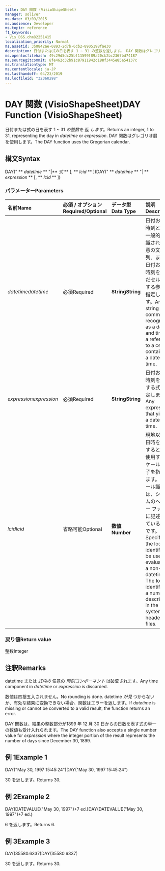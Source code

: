 ```yaml
---
title: DAY 関数 (VisioShapeSheet)
manager: soliver
ms.date: 03/09/2015
ms.audience: Developer
ms.topic: reference
f1_keywords:
- Vis_DSS.chm82251415
localization_priority: Normal
ms.assetid: 3b0842ae-6893-2d7b-6cb2-8905198fae30
description: 日付または式の日を表す 1 ~ 31 の整数を返します。 DAY 関数はグレゴリオ暦を使用します。
ms.openlocfilehash: 49c29d5dc25bf11599f89a20cb2bc2367bd74187
ms.sourcegitcommit: 8fe462c32b91c87911942c188f3445e85a54137c
ms.translationtype: MT
ms.contentlocale: ja-JP
ms.lasthandoff: 04/23/2019
ms.locfileid: "32360298"
---
```

# <a name="day-function-visioshapesheet"></a><span data-ttu-id="fe73b-104">DAY 関数 (VisioShapeSheet)</span><span class="sxs-lookup"><span data-stu-id="fe73b-104">DAY Function (VisioShapeSheet)</span></span>

<span data-ttu-id="fe73b-105">日付または式の日を表す 1 ~ 31  _の整数を_ 返  _します_。</span><span class="sxs-lookup"><span data-stu-id="fe73b-105">Returns an integer, 1 to 31, representing the day in  _datetime_ or  _expression_.</span></span> <span data-ttu-id="fe73b-106">DAY 関数はグレゴリオ暦を使用します。</span><span class="sxs-lookup"><span data-stu-id="fe73b-106">The DAY function uses the Gregorian calendar.</span></span>
  
## <a name="syntax"></a><span data-ttu-id="fe73b-107">構文</span><span class="sxs-lookup"><span data-stu-id="fe73b-107">Syntax</span></span>

<span data-ttu-id="fe73b-108">DAY(" \*\* *datetime* \*\* "|\*\* *式* \*\* [, \*\* *lcid* \*\* ])</span><span class="sxs-lookup"><span data-stu-id="fe73b-108">DAY(" \*\* *datetime* \*\* "| \*\* *expression* \*\* [, \*\* *lcid* \*\* ])</span></span> 
  
### <a name="parameters"></a><span data-ttu-id="fe73b-109">パラメーター</span><span class="sxs-lookup"><span data-stu-id="fe73b-109">Parameters</span></span>

|<span data-ttu-id="fe73b-110">**名前**</span><span class="sxs-lookup"><span data-stu-id="fe73b-110">**Name**</span></span>|<span data-ttu-id="fe73b-111">**必須 / オプション**</span><span class="sxs-lookup"><span data-stu-id="fe73b-111">**Required/Optional**</span></span>|<span data-ttu-id="fe73b-112">**データ型**</span><span class="sxs-lookup"><span data-stu-id="fe73b-112">**Data Type**</span></span>|<span data-ttu-id="fe73b-113">**説明**</span><span class="sxs-lookup"><span data-stu-id="fe73b-113">**Description**</span></span>|
|:-----|:-----|:-----|:-----|
| <span data-ttu-id="fe73b-114">_datetime_</span><span class="sxs-lookup"><span data-stu-id="fe73b-114">_datetime_</span></span> <br/> |<span data-ttu-id="fe73b-115">必須</span><span class="sxs-lookup"><span data-stu-id="fe73b-115">Required</span></span>  <br/> |<span data-ttu-id="fe73b-116">**String**</span><span class="sxs-lookup"><span data-stu-id="fe73b-116">**String**</span></span> <br/> |<span data-ttu-id="fe73b-117">日付および時刻として一般的に認識される任意の文字列、または日付および時刻を含んだセルに対する参照を指定します。</span><span class="sxs-lookup"><span data-stu-id="fe73b-117">Any string commonly recognized as a date and time or a reference to a cell containing a date and time.</span></span>  <br/> |
| <span data-ttu-id="fe73b-118">_expression_</span><span class="sxs-lookup"><span data-stu-id="fe73b-118">_expression_</span></span> <br/> |<span data-ttu-id="fe73b-119">必須</span><span class="sxs-lookup"><span data-stu-id="fe73b-119">Required</span></span>  <br/> |<span data-ttu-id="fe73b-120">**String**</span><span class="sxs-lookup"><span data-stu-id="fe73b-120">**String**</span></span> <br/> |<span data-ttu-id="fe73b-121">日付および時刻を算出する式を指定します。</span><span class="sxs-lookup"><span data-stu-id="fe73b-121">Any expression that yields a date and time.</span></span>  <br/> |
| <span data-ttu-id="fe73b-122">_lcid_</span><span class="sxs-lookup"><span data-stu-id="fe73b-122">_lcid_</span></span> <br/> |<span data-ttu-id="fe73b-123">省略可能</span><span class="sxs-lookup"><span data-stu-id="fe73b-123">Optional</span></span>  <br/> |<span data-ttu-id="fe73b-124">**数値**</span><span class="sxs-lookup"><span data-stu-id="fe73b-124">**Number**</span></span> <br/> |<span data-ttu-id="fe73b-p103">現地以外の日時を計算するときに使用するロケール識別子を指定します。ロケール識別子は、システムのヘッダー ファイルに記述されている数字です。</span><span class="sxs-lookup"><span data-stu-id="fe73b-p103">Specifies the locale identifier to be used in evaluating a non-local datetime. The locale identifier is a number described in the system header files.</span></span>  <br/> |
   
### <a name="return-value"></a><span data-ttu-id="fe73b-127">戻り値</span><span class="sxs-lookup"><span data-stu-id="fe73b-127">Return value</span></span>

<span data-ttu-id="fe73b-128">整数</span><span class="sxs-lookup"><span data-stu-id="fe73b-128">Integer</span></span>
  
## <a name="remarks"></a><span data-ttu-id="fe73b-129">注釈</span><span class="sxs-lookup"><span data-stu-id="fe73b-129">Remarks</span></span>

<span data-ttu-id="fe73b-130">datetime または  _式内の_ 任意の  _時刻コンポーネント_ は破棄されます。</span><span class="sxs-lookup"><span data-stu-id="fe73b-130">Any time component in  _datetime_ or  _expression_ is discarded.</span></span> 
  
<span data-ttu-id="fe73b-131">数値は四捨五入されません。</span><span class="sxs-lookup"><span data-stu-id="fe73b-131">No rounding is done.</span></span> <span data-ttu-id="fe73b-132">datetime  _が見_ つからないか、有効な結果に変換できない場合、関数はエラーを返します。</span><span class="sxs-lookup"><span data-stu-id="fe73b-132">If  _datetime_ is missing or cannot be converted to a valid result, the function returns an error.</span></span> 
  
<span data-ttu-id="fe73b-133">DAY 関数は、結果の整数部分が1899 年 12 月 30 日からの日数を表す式の単一の数値も受け入れられます。</span><span class="sxs-lookup"><span data-stu-id="fe73b-133">The DAY function also accepts a single number value for  _expression_ where the integer portion of the result represents the number of days since December 30, 1899.</span></span> 
  
## <a name="example-1"></a><span data-ttu-id="fe73b-134">例 1</span><span class="sxs-lookup"><span data-stu-id="fe73b-134">Example 1</span></span>

<span data-ttu-id="fe73b-135">DAY("May 30, 1997 15:45:24")</span><span class="sxs-lookup"><span data-stu-id="fe73b-135">DAY("May 30, 1997 15:45:24")</span></span>
  
<span data-ttu-id="fe73b-136">30 を返します。</span><span class="sxs-lookup"><span data-stu-id="fe73b-136">Returns 30.</span></span>
  
## <a name="example-2"></a><span data-ttu-id="fe73b-137">例 2</span><span class="sxs-lookup"><span data-stu-id="fe73b-137">Example 2</span></span>

<span data-ttu-id="fe73b-138">DAY(DATEVALUE("May 30, 1997")+7 ed.)</span><span class="sxs-lookup"><span data-stu-id="fe73b-138">DAY(DATEVALUE("May 30, 1997")+7 ed.)</span></span>
  
<span data-ttu-id="fe73b-139">6 を返します。</span><span class="sxs-lookup"><span data-stu-id="fe73b-139">Returns 6.</span></span>
  
## <a name="example-3"></a><span data-ttu-id="fe73b-140">例 3</span><span class="sxs-lookup"><span data-stu-id="fe73b-140">Example 3</span></span>

<span data-ttu-id="fe73b-141">DAY(35580.6337)</span><span class="sxs-lookup"><span data-stu-id="fe73b-141">DAY(35580.6337)</span></span>
  
<span data-ttu-id="fe73b-142">30 を返します。</span><span class="sxs-lookup"><span data-stu-id="fe73b-142">Returns 30.</span></span>
  

